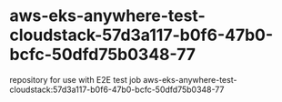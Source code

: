 # aws-eks-anywhere-test-cloudstack-57d3a117-b0f6-47b0-bcfc-50dfd75b0348-77
repository for use with E2E test job aws-eks-anywhere-test-cloudstack:57d3a117-b0f6-47b0-bcfc-50dfd75b0348-77
